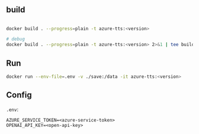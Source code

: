 #
## build

```bash

docker build . --progress=plain -t azure-tts:<version>

# debug
docker build . --progress=plain -t azure-tts:<version> 2>&1 | tee build.log
```

## Run

```bash
docker run --env-file=.env -v ./save:/data -it azure-tts:<version>
```

## Config

`.env`:

```
AZURE_SERVICE_TOKEN=<azure-service-token>
OPENAI_API_KEY=<open-api-key>
```